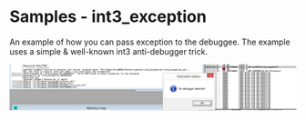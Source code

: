 # Samples - int3_exception
An example of how you can pass exception to the debuggee. The example uses a simple & well-known int3 anti-debugger trick.

![int3_exception](result.png)
